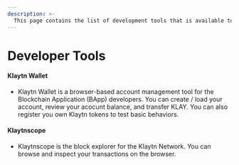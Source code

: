 ```yaml
---
description: >-
  This page contains the list of development tools that is available to help Blockchain Application development on Klaytn.
---
```


# Developer Tools

#### Klaytn Wallet

* Klaytn Wallet is a browser-based account management tool for the Blockchain Application \(BApp\) developers. You can create / load your account, review your acocunt balance, and transfer KLAY. You can also register you own Klaytn tokens to test basic behaviors.

#### Klaytnscope

* Klaytnscope is the block explorer for the Klaytn Network. You can browse and inspect your transactions on the browser.